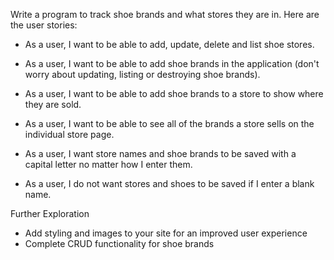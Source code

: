 Write a program to track shoe brands and what stores they are in. Here are the user stories:

* As a user, I want to be able to add, update, delete and list shoe stores.

* As a user, I want to be able to add shoe brands in the application (don't worry about updating, listing or destroying shoe brands).

* As a user, I want to be able to add shoe brands to a store to show where they are sold.

* As a user, I want to be able to see all of the brands a store sells on the individual store page.

* As a user, I want store names and shoe brands to be saved with a capital letter no matter how I enter them.

* As a user, I do not want stores and shoes to be saved if I enter a blank name.

Further Exploration

* Add styling and images to your site for an improved user experience
* Complete CRUD functionality for shoe brands
